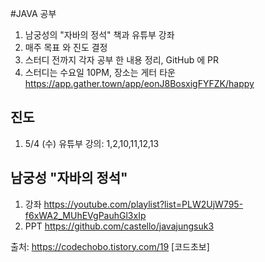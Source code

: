 #JAVA 공부

1. 남궁성의 "자바의 정석" 책과 유튜부 강좌
2. 매주 목표 와 진도 결정
3. 스터디 전까지 각자 공부 한 내용 정리, GitHub 에 PR
4. 스터디는 수요일 10PM, 장소는 게터 타운 https://app.gather.town/app/eonJ8BosxigFYFZK/happy


## 진도 
1. 5/4 (수) 유튜부 강의: 1,2,10,11,12,13

## 남궁성 "자바의 정석"
1. 강좌 https://youtube.com/playlist?list=PLW2UjW795-f6xWA2_MUhEVgPauhGl3xIp
2. PPT https://github.com/castello/javajungsuk3 

출처: https://codechobo.tistory.com/19 [코드초보]
